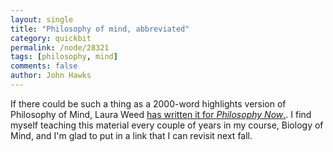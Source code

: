 ```yaml
---
layout: single 
title: "Philosophy of mind, abbreviated" 
category: quickbit
permalink: /node/28321
tags: [philosophy, mind] 
comments: false 
author: John Hawks 
---
```


If there could be such a thing as a 2000-word highlights version of Philosophy of Mind, Laura Weed <a href="http://philosophynow.org/issue87/Philosophy_of_Mind_An_Overview">has written it for <em>Philosophy Now</em>.</a>. I find myself teaching this material every couple of years in my course, Biology of Mind, and I'm glad to put in a link that I can revisit next fall. 

